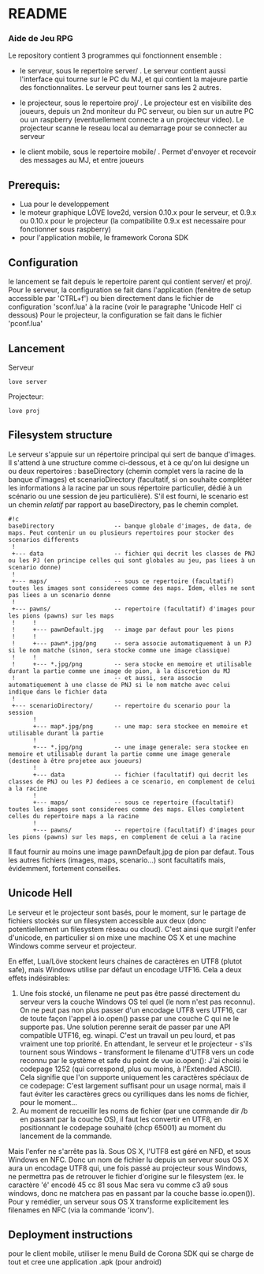 # README #

### Aide de Jeu RPG ###

Le repository contient 3 programmes qui fonctionnent ensemble :

- le serveur, sous le repertoire server/ . Le serveur contient aussi l'interface qui tourne sur le PC du MJ, et qui contient la majeure partie des fonctionnalites. Le
  serveur peut tourner sans les 2 autres.

- le projecteur, sous le repertoire proj/ . Le projecteur est en visibilite des joueurs, depuis un 2nd moniteur du PC serveur, ou bien sur un autre PC  ou un raspberry (eventuellement connecte a un projecteur video). Le projecteur scanne le reseau local au demarrage pour se connecter au serveur 

- le client mobile, sous le repertoire mobile/ . Permet d'envoyer et recevoir des messages au MJ, et entre joueurs

## Prerequis:
- Lua pour le developpement
- le moteur graphique LÖVE love2d, version 0.10.x pour le serveur, et 0.9.x ou 0.10.x pour le projecteur (la compatibilite 0.9.x est necessaire pour fonctionner sous raspberry)
- pour l'application mobile, le framework Corona SDK 

## Configuration
le lancement se fait depuis le repertoire parent qui contient server/ et proj/.
Pour le serveur, la configuration se fait dans l'application (fenêtre de setup accessible par 'CTRL+f') ou bien directement dans le fichier de configuration 'sconf.lua' à la racine (voir le paragraphe 'Unicode Hell' ci dessous)
Pour le projecteur, la configuration se fait dans le fichier 'pconf.lua'

## Lancement
Serveur
```
love server 
```

Projecteur:
```
love proj
```
## Filesystem structure
Le serveur s'appuie sur un répertoire principal qui sert de banque d'images. Il s'attend à une structure comme ci-dessous, et à ce qu'on lui designe un ou deux
repertoires : baseDirectory (chemin complet vers la racine de la banque d'images) et scenarioDirectory (facultatif, si on souhaite compléter les informations à la
racine par un sous répertoire particulier, dédié à un scénario ou une session de jeu particulière). S'il est fourni, le scenario est un chemin *relatif* par
rapport au baseDirectory, pas le chemin complet.

```
#!c
baseDirectory                 -- banque globale d'images, de data, de maps. Peut contenir un ou plusieurs repertoires pour stocker des scenarios differents
 !
 +--- data                    -- fichier qui decrit les classes de PNJ ou les PJ (en principe celles qui sont globales au jeu, pas liees à un scenario donne)
 !
 +--- maps/                   -- sous ce repertoire (facultatif) toutes les images sont considerees comme des maps. Idem, elles ne sont pas liees a un scenario donne
 !
 +--- pawns/                  -- repertoire (facultatif) d'images pour les pions (pawns) sur les maps
 !     !
 !     +--- pawnDefault.jpg   -- image par defaut pour les pions
 !     !
 !     +--- pawn*.jpg/png     -- sera associe automatiquement à un PJ si le nom matche (sinon, sera stocke comme une image classique)
 !     !
 !     +--- *.jpg/png         -- sera stocke en memoire et utilisable durant la partie comme une image de pion, à la discretion du MJ
 !                            -- et aussi, sera associe automatiquement à une classe de PNJ si le nom matche avec celui indique dans le fichier data
 !
 +--- scenarioDirectory/      -- repertoire du scenario pour la session 
       !
       +--- map*.jpg/png      -- une map: sera stockee en memoire et utilisable durant la partie
       !
       +--- *.jpg/png         -- une image generale: sera stockee en memoire et utilisable durant la partie comme une image generale (destinee à être projetee aux joueurs) 
       !
       +--- data              -- fichier (facultatif) qui decrit les classes de PNJ ou les PJ dediees a ce scenario, en complement de celui a la racine
       !
       +--- maps/             -- sous ce repertoire (facultatif) toutes les images sont considerees comme des maps. Elles completent celles du repertoire maps a la racine 
       !
       +--- pawns/            -- repertoire (facultatif) d'images pour les pions (pawns) sur les maps, en complement de celui a la racine
```

Il faut fournir au moins une image pawnDefault.jpg de pion par defaut. Tous les autres fichiers (images, maps, scenario...) sont facultatifs mais, évidemment,
fortement conseilles.

## Unicode Hell
Le serveur et le projecteur sont basés, pour le moment, sur le partage de fichiers stockés sur un filesystem accessible aux deux (donc potentiellement un filesystem
réseau ou cloud). C'est ainsi que surgit l'enfer d'unicode, en particulier si on mixe une machine OS X et une machine Windows comme serveur et projecteur. 

En effet, Lua/Löve stockent leurs chaines de caractères en UTF8 (plutot safe), mais Windows utilise par défaut un encodage UTF16. 
Cela a deux effets indésirables:
1. Une fois stocké, un filename ne peut pas être passé directement du serveur vers la couche Windows OS tel quel (le nom n'est pas reconnu). On ne peut pas non plus
passer d'un encodage UTF8 vers UTF16, car de toute façon l'appel à io.open() passe par une couche C qui ne le supporte pas. Une solution perenne serait de passer
par une API compatible UTF16, eg. winapi. C'est un travail un peu lourd, et pas vraiment une top priorité. 
En attendant, le serveur et le projecteur - s'ils tournent sous Windows - transforment le filename d'UTF8 vers un code reconnu par le système et safe du point de
vue io.open(): J'ai choisi le codepage 1252 (qui correspond, plus ou moins, à l'Extended ASCII). Cela signifie que l'on supporte uniquement les caractères spéciaux
de ce codepage: C'est largement suffisant pour un usage normal, mais il faut éviter les caractères grecs ou cyrilliques dans les noms de fichier, pour le moment...
2. Au moment de recueillir les noms de fichier (par une commande dir /b en passant par la couche OS), il faut les convertir en UTF8, en positionnant le codepage souhaité (chcp 65001) au moment du lancement de la commande.

Mais l'enfer ne s'arrête pas là. Sous OS X, l'UTF8 est géré en NFD, et sous Windows en NFC. Donc un nom de fichier lu depuis un serveur sous OS X aura un encodage
UTF8 qui, une fois passé au projecteur sous Windows, ne permettra pas de retrouver le fichier d'origine sur le filesystem (ex. le caractère 'é' encodé 45 cc 81 sous
Mac sera vu comme c3 a9 sous windows, donc ne matchera pas en passant par la couche basse io.open()). Pour y remédier, un serveur sous OS X transforme explicitement
les filenames en NFC (via la commande 'iconv').

## Deployment instructions

pour le client mobile, utiliser le menu Build de Corona SDK qui se charge de tout et cree une application .apk (pour android)

